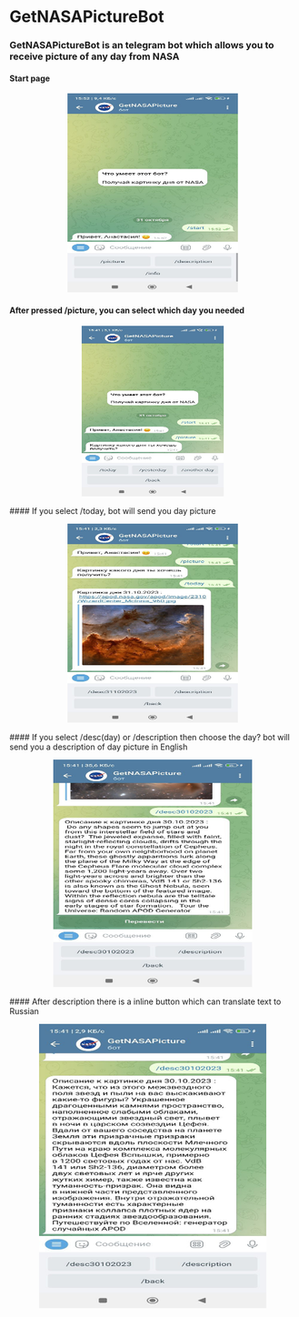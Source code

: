 # GetNASAPictureBot
### GetNASAPictureBot is an telegram bot which allows you to receive picture of any day from NASA 
 

#### Start page
<p align="center">
  <img width="300" height="350" src="https://github.com/AnastasiaPleshkova/GetNASAPictureBot/blob/main/src/main/resources/screenshots/start.jpeg">
</p>

#### After pressed /picture, you can select which day you needed
 <p align="center">
  <img width="250" height="300" src="https://github.com/AnastasiaPleshkova/GetNASAPictureBot/blob/main/src/main/resources/screenshots/selectPicture.jpeg">
</p>
#### If you select /today, bot will send you day picture
 <p align="center">
  <img width="300" height="350" src="https://github.com/AnastasiaPleshkova/GetNASAPictureBot/blob/main/src/main/resources/screenshots/pictureOfDay.jpeg">
</p>
#### If you select /desc(day) or /description then choose the day? bot will send you a description of day picture in English
 <p align="center">
  <img width="350" height="400" src="https://github.com/AnastasiaPleshkova/GetNASAPictureBot/blob/main/src/main/resources/screenshots/desc.jpeg">
</p>
#### After description there is a inline button which can translate text to Russian
<p align="center">
  <img width="400" height="500" src="https://github.com/AnastasiaPleshkova/GetNASAPictureBot/blob/main/src/main/resources/screenshots/descTrans.jpeg">
</p>